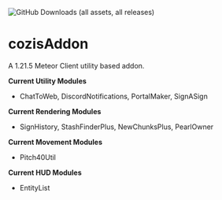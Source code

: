 ![GitHub Downloads (all assets, all releases)](https://img.shields.io/github/downloads/CoziSoftware/cozisAddon/total)
# cozisAddon
A 1.21.5 Meteor Client utility based addon.


**Current Utility Modules** 
- ChatToWeb, DiscordNotifications, PortalMaker, SignASign

**Current Rendering Modules**
- SignHistory, StashFinderPlus, NewChunksPlus, PearlOwner

**Current Movement Modules**
- Pitch40Util

**Current HUD Modules**
- EntityList
